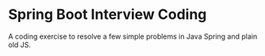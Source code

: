 # Spring Boot Interview Coding

A coding exercise to resolve a few simple problems in Java Spring and plain old JS.
